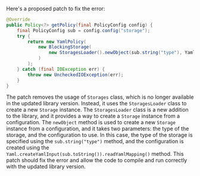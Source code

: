 Here's a proposed patch to fix the error:
```java
@Override
public Policy<?> getPolicy(final PolicyConfig config) {
    final PolicyConfig sub = config.config("storage");
    try {
        return new YamlPolicy(
            new BlockingStorage(
                new StoragesLoader().newObject(sub.string("type"), Yaml.createYamlInput(sub.toString()).readYamlMapping())
            )
        );
    } catch (final IOException err) {
        throw new UncheckedIOException(err);
    }
}
```
The patch removes the usage of `Storages` class, which is no longer available in the updated library version. Instead, it uses the `StoragesLoader` class to create a new `Storage` instance.
The `StoragesLoader` class is a new addition to the library, and it provides a way to create a `Storage` instance from a configuration.
The `newObject` method is used to create a new `Storage` instance from a configuration, and it takes two parameters: the type of the storage, and the configuration to use.
In this case, the type of the storage is specified using the `sub.string("type")` method, and the configuration is created using the `Yaml.createYamlInput(sub.toString()).readYamlMapping()` method.
This patch should fix the error and allow the code to compile and run correctly with the updated library version.